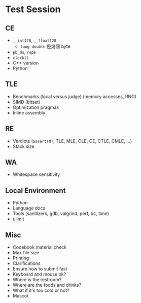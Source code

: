# Test Session

## CE
- `__int128`, `__float128`
    - `long double` 是幾個 byte
- `pb_ds`, `rope`
- `clock()`
- C++ version
- Python

## TLE
- Benchmarks (local versus judge) (memory accesses, RNG)
- SIMD (bitset)
- Optimization pragmas
- Inline assembly

## RE
- Verdicts (`assert(0)`, TLE, MLE, OLE, CE, CTLE, CMLE, ...)
- Stack size

## WA
- Whitespace sensitivity

## Local Environment
- Python
- Language docs
- Tools (sanitizers, gdb, valgrind, perf, bc, time)
- ulimit

## Misc
- Codebook material check
- Max file size
- Printing
- Clarifications
- Ensure how to submit fast
- Keyboard and mouse ok?
- Where is the restroom?
- Where are the foods and drinks?
- What if it's too cold or hot?
- Mascot
